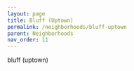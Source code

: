 ```yaml
---
layout: page
title: Bluff (Uptown)
permalink: /neighborhoods/bluff-uptown
parent: Neighborhoods
nav_order: 11
---
```


bluff (uptown)